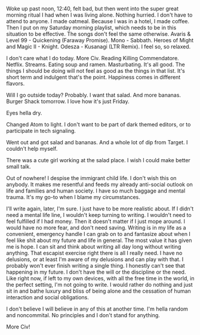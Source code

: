 Woke up past noon, 12:40, felt bad, but then went into the super great morning ritual I had when I was living alone. Nothing hurried. I don't have to attend to anyone. I made oatmeal. Because I was in a hotel, I made coffee. Then I put on my Saturday morning playlist, which needs to be in this situation to be effective. The songs don't feel the same otherwise. Avaris & Level 99 - Quickening (Faraway Promise). Mono - Sabbath. Heroes of Might and Magic II - Knight. Odesza - Kusanagi (LTR Remix). I feel so, so relaxed.

I don't care what I do today. More Civ. Reading Killing Commendatore. Netflix. Streams. Eating soup and ramen. Masturbating. It's all good. The things I should be doing will not feel as good as the things in that list. It's short term and indulgent that's the point. Happiness comes in different flavors.

Will I go outside today? Probably. I want that salad. And more bananas. Burger Shack tomorrow. I love how it's just Friday.

Eyes hella dry.

Changed Atom to light. I don't want to be part of dark themed editors, or to participate in tech signaling.

Went out and got salad and bananas. And a whole lot of dip from Target. I couldn't help myself.

There was a cute girl working at the salad place. I wish I could make better small talk.

Out of nowhere! I despise the immigrant child life. I don't wish this on anybody. It makes me resentful and feeds my already anti-social outlook on life and families and human society. I have so much baggage and mental trauma. It's my go-to when I blame my circumstances.

I'll write again, later, I'm sure. I just have to be more realistic about. If I didn't need a mental life line, I wouldn't keep turning to writing. I wouldn't need to feel fulfilled if I had money. Then it doesn't matter if I just mope around. I would have no more fear, and don't need saving. Writing is in my life as a convenient, emergency handle I can grab on to and fantasize about when I feel like shit about my future and life in general. The most value it has given me is hope. I can sit and think about writing all day long without writing anything. That escapist exercise right there is all I really need. I have no delusions, or at least I'm aware of my delusions and can play with that. I probably won't ever finish writing a single thing. I honestly can't see that happening in my future. I don't have the will or the discipline or the need. Like right now, if left to my own devices, with all the free time in the world, in the perfect setting, I'm not going to write. I would rather do nothing and just sit in and bathe luxury and bliss of being alone and the cessation of human interaction and social obligations.

I don't believe I will believe in any of this at another time. I'm hella random and noncommital. No principles and I don't stand for anything.

More Civ!
